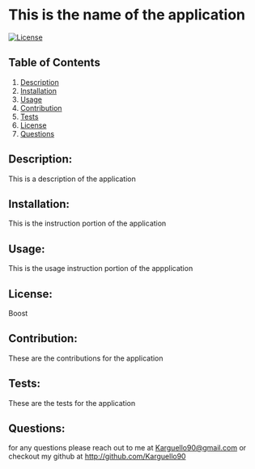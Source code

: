 # This is the name of the application
 [![License](https://img.shields.io/badge/License-Boost_1.0-lightblue.svg)](https://www.boost.org/LICENSE_1_0.txt)
 ## Table of Contents
1. [Description](#description)
2. [Installation](#installation)
3. [Usage](#usage)
4. [Contribution](#contribution)
5. [Tests](#tests)
6. [License](#license)
7. [Questions](#questions)

## Description:
This is a description of the application 

## Installation:
This is the instruction portion of the application

## Usage:
This is the usage instruction portion of the appplication

## License:
Boost

## Contribution:
These are the contributions for the application

## Tests:
These are the tests for the application

## Questions:
for any questions please reach out to me at Karguello90@gmail.com
or checkout my github at http://github.com/Karguello90


